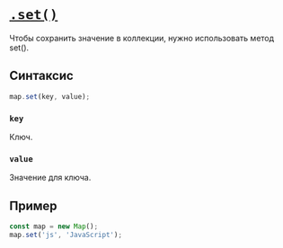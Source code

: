 # [`.set()`](../index.md)

Чтобы сохранить значение в коллекции, нужно использовать метод set().

## Синтаксис

```js
map.set(key, value);
```

### `key`

Ключ.

### `value`

Значение для ключа.

## Пример

```js
const map = new Map();
map.set('js', 'JavaScript');
```

